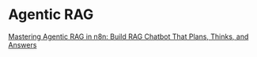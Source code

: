 # Agentic RAG

[Mastering Agentic RAG in n8n: Build RAG Chatbot That Plans, Thinks, and Answers](https://towardsdev.com/mastering-agentic-rag-in-n8n-build-rag-chatbot-that-plans-thinks-and-answers-f17edfc0411e)